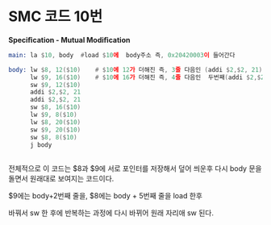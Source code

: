 # SMC 코드 10번

**Speciﬁcation - Mutual Modiﬁcation**

```asm
main: la $10, body	#load $10에  body주소 즉, 0x20420003이 들어간다

body: lw $8, 12($10) 	# $10에 12가 더해진 즉, 3줄 다음인 (addi $2,$2, 21) 								0x20420015가 $8에 load
      lw $9, 16($10)   	# $10에 16가 더해진 즉, 4줄 다음인  두번째(addi $2,$2, 21) 							0x20420015가 $9에 load
      sw $9, 12($10)                     
      addi $2,$2, 21       
      addi $2,$2, 21   
      sw $8, 16($10)        
      lw $9, 8($10)        
      lw $8, 20($10)        
      sw $9, 20($10)        
      sw $8, 8($10)         
      j body  
                   

```





전체적으로 이 코드는 $8과 $9에 서로 포인터를 저장해서 덮어 씌운후 다시 body 문을 돌면서 원래대로 보여지는 코드이다.



$9에는 body+2번째 줄을, $8에는 body + 5번째 줄을  load 한후

바꿔서 sw 한 후에 반복하는 과정에 다시 바뀌어 원래 자리애 sw 된다.